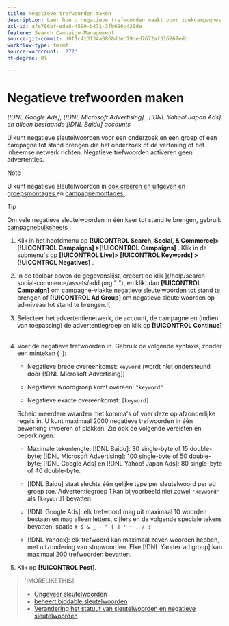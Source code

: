 ```yaml
---
title: Negatieve trefwoorden maken
description: Leer hoe u negatieve trefwoorden maakt voor zoekcampagnes en advertentiegroepen.
exl-id: afe786bf-eda8-4590-b471-3fb696c420de
feature: Search Campaign Management
source-git-commit: d0f1c413134a0868ddec79ded7672af316267edd
workflow-type: tm+mt
source-wordcount: '272'
ht-degree: 0%

---
```


# Negatieve trefwoorden maken

*[!DNL Google Ads], [!DNL Microsoft Advertising] , [!DNL Yahoo! Japan Ads] en alleen bestaande [!DNL Baidu] accounts*

U kunt negatieve sleutelwoorden voor een onderzoek en een groep of een campagne tot stand brengen die het onderzoek of de vertoning of het inheemse netwerk richten. Negatieve trefwoorden activeren geen advertenties.

>[!NOTE]
>U kunt negatieve sleutelwoorden in [ ook creëren en uitgeven en groepsmontages ](/help/search-social-commerce/campaign-management/campaigns/ad-group-manage.md) en [ campagnemontages ](/help/search-social-commerce/campaign-management/campaigns/campaign-manage.md).

>[!TIP]
>Om vele negatieve sleutelwoorden in één keer tot stand te brengen, gebruik [ campagnebulksheets ](/help/search-social-commerce/campaign-management/bulksheets/bulksheet-about.md).

1. Klik in het hoofdmenu op **[!UICONTROL Search, Social, & Commerce]> [!UICONTROL Campaigns] >[!UICONTROL Campaigns]** . Klik in de submenu&#39;s op **[!UICONTROL Live]> [!UICONTROL Keywords] >[!UICONTROL Negatives]** .

1. In de toolbar boven de gegevenslijst, creeert de klik ](/help/search-social-commerce/assets/add.png " "), en klikt dan **[!UICONTROL Campaign]** om campagne-vlakke negatieve sleutelwoorden tot stand te brengen of **[!UICONTROL Ad Group]** om negatieve sleutelwoorden op ad-niveau tot stand te brengen.![

1. Selecteer het advertentienetwerk, de account, de campagne en (indien van toepassing) de advertentiegroep en klik op **[!UICONTROL Continue]** .

1. Voer de negatieve trefwoorden in. Gebruik de volgende syntaxis, zonder een minteken (`-`):

   * Negatieve brede overeenkomst: `keyword` (wordt niet ondersteund door [!DNL Microsoft Advertising])

   * Negatieve woordgroep komt overeen: `"keyword"`

   * Negatieve exacte overeenkomst: `[keyword]`

   Scheid meerdere waarden met komma&#39;s of voer deze op afzonderlijke regels in. U kunt maximaal 2000 negatieve trefwoorden in één bewerking invoeren of plakken. Zie ook de volgende vereisten en beperkingen:

   * Maximale tekenlengte: [!DNL Baidu]: 30 single-byte of 15 double-byte; [!DNL Microsoft Advertising]: 100 single-byte of 50 double-byte; [!DNL Google Ads] en [!DNL Yahoo! Japan Ads]: 80 single-byte of 40 double-byte.

   * [!DNL Baidu] staat slechts één gelijke type per sleutelwoord per ad groep toe. Advertentiegroep 1 kan bijvoorbeeld niet zowel `"keyword"` als `[keyword]` bevatten.

   * [!DNL Google Ads]: elk trefwoord mag uit maximaal 10 woorden bestaan en mag alleen letters, cijfers en de volgende speciale tekens bevatten: spatie `# $ & _ - " [ ] ' + . / :`

   * [!DNL Yandex]: elk trefwoord kan maximaal zeven woorden hebben, met uitzondering van stopwoorden. Elke [!DNL Yandex ad group] kan maximaal 200 trefwoorden bevatten.

1. Klik op **[!UICONTROL Post]**.

>[!MORELIKETHIS]
>
>* [ Ongeveer sleutelwoorden ](keyword-about.md)
>* [ beheert biddable sleutelwoorden ](keyword-manage.md)
>* [ Verandering het statuut van sleutelwoorden en negatieve sleutelwoorden ](keyword-status-edit.md)
